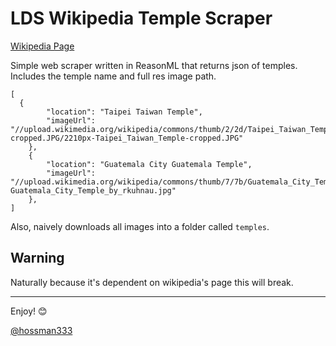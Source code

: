 # LDS Wikipedia Temple Scraper

[Wikipedia Page](http://en.wikipedia.org/wiki/List_of_temples_of_The_Church_of_Jesus_Christ_of_Latter-day_Saints)

Simple web scraper written in ReasonML that returns json of temples. Includes the temple name and full res image path.
```
[
  {
		"location": "Taipei Taiwan Temple",
		"imageUrl": "//upload.wikimedia.org/wikipedia/commons/thumb/2/2d/Taipei_Taiwan_Temple-cropped.JPG/2210px-Taipei_Taiwan_Temple-cropped.JPG"
	},
	{
		"location": "Guatemala City Guatemala Temple",
		"imageUrl": "//upload.wikimedia.org/wikipedia/commons/thumb/7/7b/Guatemala_City_Temple_by_rkuhnau.jpg/3648px-Guatemala_City_Temple_by_rkuhnau.jpg"
	},
]
```

Also, naively downloads all images into a folder called `temples`.

## Warning

Naturally because it's dependent on wikipedia's page this will break.

---

Enjoy! 😊

[@hossman333](https://twitter.com/hossman333)
